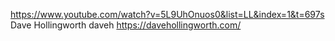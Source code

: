 https://www.youtube.com/watch?v=5L9UhOnuos0&list=LL&index=1&t=697s
Dave Hollingworth
daveh
https://davehollingworth.com/
